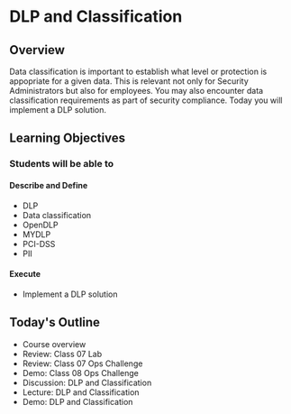 # DLP and Classification

## Overview

Data classification is important to establish what level or protection is appopriate for a given data. This is relevant not only for Security Administrators but also for employees. You may also encounter data classification requirements as part of security compliance. Today you will implement a DLP solution.

## Learning Objectives

### Students will be able to

#### Describe and Define

- DLP
- Data classification
- OpenDLP
- MYDLP
- PCI-DSS
- PII

#### Execute

- Implement a DLP solution

## Today's Outline

- Course overview
- Review: Class 07 Lab
- Review: Class 07 Ops Challenge
- Demo: Class 08 Ops Challenge
- Discussion: DLP and Classification
- Lecture: DLP and Classification
- Demo: DLP and Classification

